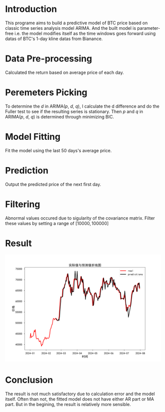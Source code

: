 # Introduction
This programe aims to build a predictive model of BTC price based on classic time series analysis model ARIMA. And the built model is parameter-free i.e. the model modifies itself as the time windows goes forward using datas of BTC's 1-day kline datas from Bianance.
# Data Pre-processing
Calculated the return based on average price of each day.
# Peremeters Picking
To determine the $d$ in ARIMA($p$, $d$, $q$), I calculate the d difference and do the Fuller test to see if the resulting series is stationary. Then $p$ and $q$ in ARIMA($p$, $d$, $q$) is determined through minimizing BIC.
# Model Fitting
Fit the model using the last 50 days's average price.
# Prediction
Output the predicted price of the next first day.
# Filtering
Abnormal values occured due to sigularity of the covariance matrix. Filter these values by setting a range of $[10000, 100000]$ 
# Result
![](./Figure_1.svg)
# Conclusion
The result is not much satisfactory due to calculation error and the model itself. Often than not, the fitted model does not have either AR part or MA part. But in the begining, the result is relatively more sensible.
